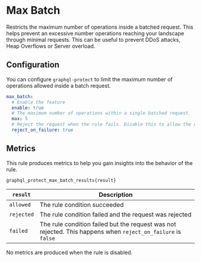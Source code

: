 # Max Batch

Restricts the maximum number of operations inside a batched request. This helps prevent an excessive number operations reaching your landscape through minimal requests.
This can be useful to prevent DDoS attacks, Heap Overflows or Server overload.

<!-- TOC -->

## Configuration

You can configure `graphql-protect` to limit the maximum number of operations allowed inside a batch request.

```yaml
max_batch:
  # Enable the feature
  enable: true
  # The maximum number of operations within a single batched request.
  max: 5
  # Reject the request when the rule fails. Disable this to allow the request regardless of token count.
  reject_on_failure: true
```

## Metrics

This rule produces metrics to help you gain insights into the behavior of the rule.

```
graphql_protect_max_batch_results{result}
```


| `result`  | Description                                                                                                  |
|---------|--------------------------------------------------------------------------------------------------------------|
| `allowed` | The rule condition succeeded                                                                                 |
| `rejected` | The rule condition failed and the request was rejected                                                       |
| `failed` | The rule condition failed but the request was not rejected. This happens when `reject_on_failure` is `false` |

No metrics are produced when the rule is disabled.